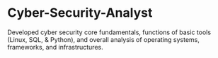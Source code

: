 # Cyber-Security-Analyst
Developed cyber security core fundamentals, functions of basic tools (Linux, SQL, &amp; Python), and overall analysis of operating systems, frameworks, and infrastructures. 
